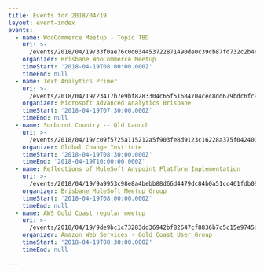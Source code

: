 ```yaml
---
title: Events for 2018/04/19
layout: event-index
events:
  - name: WooCommerce Meetup - Topic TBD
    uri: >-
      /events/2018/04/19/33f0ae76c0d034453722871490de0c39cb87fd732c2b4c19761f1404374d1ee8
    organizer: Brisbane WooCommerce Meetup
    timeStart: '2018-04-19T08:00:00.000Z'
    timeEnd: null
  - name: Text Analytics Primer
    uri: >-
      /events/2018/04/19/23417b7e9bf8283304c65f51684704cec8dd679bdc6fc936263c84c92d7869f2
    organizer: Microsoft Advanced Analytics Brisbane
    timeStart: '2018-04-19T07:30:00.000Z'
    timeEnd: null
  - name: Sunburnt Country -- Qld Launch
    uri: >-
      /events/2018/04/19/c09f5725a115212a5f903fe8d9123c16228a375f0424008f4e5b4eb8885ddaa6
    organizer: Global Change Institute
    timeStart: '2018-04-19T08:30:00.000Z'
    timeEnd: '2018-04-19T10:00:00.000Z'
  - name: Reflections of MuleSoft Anypoint Platform Implementation
    uri: >-
      /events/2018/04/19/9a9953c98e8a4bebb88d66d4479dc84b0a51cc461fdb09bf6214e42a88ca3dbe
    organizer: Brisbane MuleSoft Meetup Group
    timeStart: '2018-04-19T08:00:00.000Z'
    timeEnd: null
  - name: AWS Gold Coast regular meetup
    uri: >-
      /events/2018/04/19/9de9bc1c73283dd36942bf82647cf8836b7c5c15e9745df0af9916dac74c42df
    organizer: Amazon Web Services - Gold Coast User Group
    timeStart: '2018-04-19T08:30:00.000Z'
    timeEnd: null

---
```

